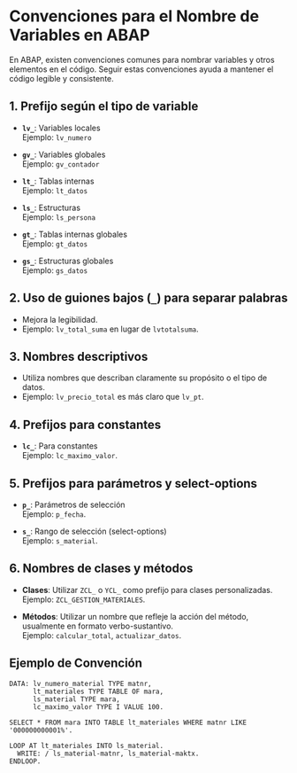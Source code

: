 # Convenciones para el Nombre de Variables en ABAP

En ABAP, existen convenciones comunes para nombrar variables y otros elementos en el código. Seguir estas convenciones ayuda a mantener el código legible y consistente.

## 1. Prefijo según el tipo de variable

- **`lv_`**: Variables locales  
  Ejemplo: `lv_numero`
  
- **`gv_`**: Variables globales  
  Ejemplo: `gv_contador`
  
- **`lt_`**: Tablas internas  
  Ejemplo: `lt_datos`
  
- **`ls_`**: Estructuras  
  Ejemplo: `ls_persona`
  
- **`gt_`**: Tablas internas globales  
  Ejemplo: `gt_datos`
  
- **`gs_`**: Estructuras globales  
  Ejemplo: `gs_datos`

## 2. Uso de guiones bajos (`_`) para separar palabras

- Mejora la legibilidad.
- Ejemplo: `lv_total_suma` en lugar de `lvtotalsuma`.

## 3. Nombres descriptivos

- Utiliza nombres que describan claramente su propósito o el tipo de datos.
- Ejemplo: `lv_precio_total` es más claro que `lv_pt`.

## 4. Prefijos para constantes

- **`lc_`**: Para constantes  
  Ejemplo: `lc_maximo_valor`.

## 5. Prefijos para parámetros y select-options

- **`p_`**: Parámetros de selección  
  Ejemplo: `p_fecha`.
  
- **`s_`**: Rango de selección (select-options)  
  Ejemplo: `s_material`.

## 6. Nombres de clases y métodos

- **Clases**: Utilizar `ZCL_` o `YCL_` como prefijo para clases personalizadas.  
  Ejemplo: `ZCL_GESTION_MATERIALES`.
  
- **Métodos**: Utilizar un nombre que refleje la acción del método, usualmente en formato verbo-sustantivo.  
  Ejemplo: `calcular_total`, `actualizar_datos`.

## Ejemplo de Convención

```abap
DATA: lv_numero_material TYPE matnr,
      lt_materiales TYPE TABLE OF mara,
      ls_material TYPE mara,
      lc_maximo_valor TYPE I VALUE 100.

SELECT * FROM mara INTO TABLE lt_materiales WHERE matnr LIKE '000000000001%'.

LOOP AT lt_materiales INTO ls_material.
  WRITE: / ls_material-matnr, ls_material-maktx.
ENDLOOP.
